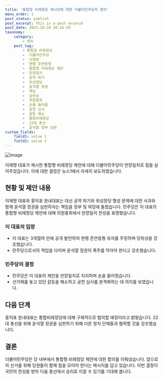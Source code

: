 ```yaml
---
title: '통합형 비례정당 제시안에 대한 더불어민주당의 합의'
menu_order: 1
post_status: publish
post_excerpt: This is a post excerpt
post_date: 2023-10-20 20:14:59
taxonomy:
    category:
        - 정치
    post_tag:
        - 통합형 비례정당
        -  더불어민주당
        -  이재명
        -  현행 준연동형
        -  통합형 비례정당 제안
        -  만장일치
        -  공약 파기
        -  위성정당
        -  윤석열 정권
        -  책임
        -  당위성
        -  의원총회
        -  손을 들어줌
        -  공천 심사
        -  갈등 해소
        -  통합비례정당
        -  22대 총선
        -  윤석열 정부 심판
custom_fields:
    field1: value 1
    field2: value 2
---
```


![Image](https://imgnews.pstatic.net/image/022/2024/02/07/20240206516349_20240207054301436.png?type=w647)


이재명 대표가 제시한 통합형 비례정당 제안에 대해 더불어민주당이 만장일치로 힘을 실어주었습니다. 이에 대한 결정은 뉴스1에서 자세히 보도하였습니다.

## 현황 및 제안 내용
이재명 대표와 홍익표 원내대표는 대선 공약 파기와 위성정당 형성 문제에 대한 사과와 함께 윤석열 정권을 심판하자는 책임을 정부 및 여당에 돌렸습니다. 민주당은 이 대표의 통합형 비례정당 제안에 대해 의원총회에서 만장일치 찬성을 표명했습니다.

### 이 대표의 입장
- 이 대표는 3개월여 만에 공개 발언하여 현행 준연동형 유지를 주장하며 당위성을 강조했습니다.
- 민주당으로서의 책임을 다지며 윤석열 정권의 폭주를 막아야 한다고 강조했습니다.

### 민주당의 결정
- 민주당은 이 대표의 제안을 만장일치로 지지하며 손을 들어줬습니다.
- 선거제를 놓고 있던 갈등을 해소하고 공천 심사를 본격화하는 데 의지를 보였습니다.

## 다음 단계
홍익표 원내대표는 통합비례정당에 대해 구체적으로 협의할 예정이라고 밝혔습니다. 22대 총선을 위해 윤석열 정권을 심판하기 위해 다른 정치 단체들과 협력할 것을 강조했습니다.

## 결론
더불어민주당은 당 내부에서 통합형 비례정당 제안에 대한 합의를 이뤄냈습니다. 앞으로의 선거를 위해 당원들이 함께 힘을 모아야 한다는 메시지를 담고 있습니다. 이번 결정이 국민의 찬성을 받아 다음 총선에서 승리로 이끌 수 있기를 기대해 봅니다.

